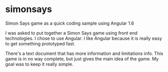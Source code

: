 # simonsays
Simon Says game as a quick coding sample using Angular 1.6

I was asked to put together a Simon Says game using front end technologies. I chose to use Angular. I like Angular because it is really easy to get something prototyped fast.

There's a text document that has more information and limitations info. This game is in no way complete, but just gives the main idea of the game. My goal was to keep it really simple.
